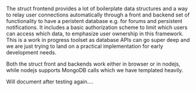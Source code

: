The struct frontend provides a lot of boilerplate data structures and a way to relay user connections automatically through a front and backend set of functionality to have a peristent database e.g. for forums and persistent notifications. It includes a basic authorization scheme to limit which users can access which data, to emphasize user ownership in this framework. This is a work in progress toolset as database APIs can go super deep and we are just trying to land on a practical implementation for early development needs.

Both the struct front and backends work either in browser or in nodejs, while nodejs supports MongoDB calls which we have templated heavily.

Will document after testing again....